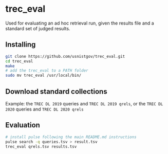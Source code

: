 # trec_eval

Used for evaluating an ad hoc retrieval run, given the results file and a standard set of judged results.

## Installing

```sh
git clone https://github.com/usnistgov/trec_eval.git
cd trec_eval
make
# add the trec_eval to a PATH folder
sudo mv trec_eval /usr/local/bin/
```

## Download standard collections

Example: the `TREC DL 2019` queries and `TREC DL 2019 qrels`, or the `TREC DL 2020` queries and `TREC DL 2020 qrels`

## Evaluation

```sh
# install pulse following the main README.md instructions
pulse search -q queries.tsv > result.tsv
trec_eval qrels.tsv results.tsv
```
